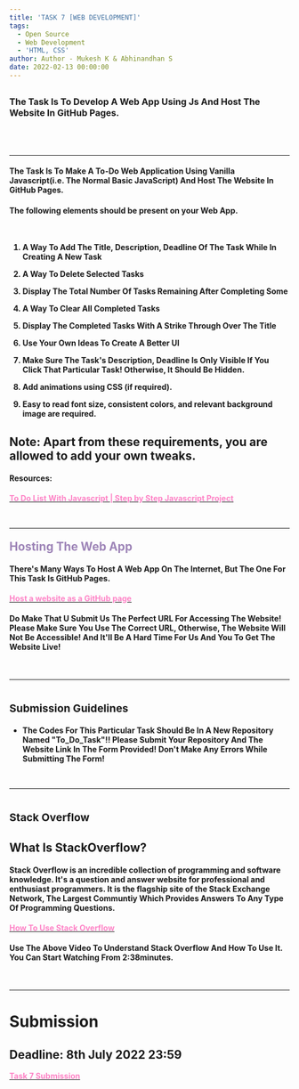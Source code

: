 ```yaml
---
title: 'TASK 7 [WEB DEVELOPMENT]'
tags:
  - Open Source
  - Web Development
  - 'HTML, CSS'
author: Author - Mukesh K & Abhinandhan S
date: 2022-02-13 00:00:00 
---
```

## <span style="font-size: 1rem;">The Task Is To Develop A Web App Using Js And Host The Website In GitHub Pages. </style>


<br>

<br>
<hr>

#### The Task Is To Make A To-Do Web Application Using Vanilla Javascript(i.e. The Normal Basic JavaScript) And Host The Website In GitHub Pages. 

#### The following elements should be present on your Web App.

<br>

<b>

1. A Way To Add The Title, Description, Deadline Of The Task While In Creating A New Task

2. A Way To Delete Selected Tasks

3. Display The Total Number Of Tasks Remaining After Completing Some

4. A Way To Clear All Completed Tasks

5. Display The Completed Tasks With A Strike Through Over The Title

6. Use Your Own Ideas To Create A Better UI

7. Make Sure The Task's Description, Deadline Is Only Visible If You Click That Particular Task! Otherwise, It Should Be Hidden.

8. Add animations using CSS (if required).

9. Easy to read font size, consistent colors, and relevant background image are required.

</b>

## Note: Apart from these requirements, you are allowed to add your own tweaks.

#### Resources:
[<b><span style="color: #FE83C6">To Do List With Javascript | Step by Step Javascript Project</span></b>](https://youtu.be/cOUNOi297Mw)

<br>

<hr>

#### <b><span style="color: #9D84B7; font-size: 1.3rem">Hosting The Web App</span></b>

#### There's Many Ways To Host A Web App On The Internet, But The One For This Task Is GitHub Pages.

[<b><span style="color: #FE83C6">Host a website as a GitHub page</span></b>](https://www.youtube.com/watch?v=8hrJ4oN1u_8)

#### Do Make That U Submit Us The Perfect URL For Accessing The Website! Please Make Sure You Use The Correct URL, Otherwise, The Website Will Not Be Accessible! And It'll Be A Hard Time For Us And You To Get The Website Live!

<br>

<hr>

# <b><span style="font-size: 1.2rem">Submission Guidelines</span></b>

- <b>The Codes For This Particular Task Should Be In A New Repository Named "To_Do_Task"!! Please Submit Your Repository And The Website Link In The Form Provided! Don't Make Any Errors While Submitting The Form!</b>

<br>

<hr>

# <b><span style="font-size: 1.2rem">Stack Overflow</span></b>

## What Is StackOverflow?

#### Stack Overflow is an incredible collection of programming and software knowledge. It's a question and answer website for professional and enthusiast programmers. It is the flagship site of the Stack Exchange Network, The Largest Communtiy Which Provides Answers To Any Type Of Programming Questions.

[<b><span style="color: #FE83C6">How To Use Stack Overflow</span></b>](https://youtu.be/sMIslcynm0Q)

#### Use The Above Video To Understand Stack Overflow And How To Use It. You Can Start Watching From 2:38minutes.

<br>

<hr>

# Submission 
## Deadline: 8th July 2022 23:59
[<b><span style="color: #FE83C6">Task 7 Submission</b></span>](https://forms.gle/LGmFJnZfRNMw6aYV8)

<br>
